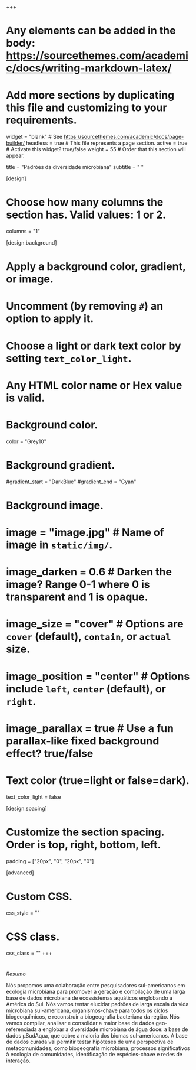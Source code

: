 +++
# Any elements can be added in the body: https://sourcethemes.com/academic/docs/writing-markdown-latex/
# Add more sections by duplicating this file and customizing to your requirements.

widget = "blank"  # See https://sourcethemes.com/academic/docs/page-builder/
headless = true  # This file represents a page section.
active = true  # Activate this widget? true/false
weight = 55 # Order that this section will appear.


title = "Padrões da diversidade microbiana"
subtitle = " "

[design]
  # Choose how many columns the section has. Valid values: 1 or 2.
  columns = "1"

[design.background]
  # Apply a background color, gradient, or image.
  #   Uncomment (by removing `#`) an option to apply it.
  #   Choose a light or dark text color by setting `text_color_light`.
  #   Any HTML color name or Hex value is valid.

  # Background color.
   color = "Grey10"
  
  # Background gradient.
  #gradient_start = "DarkBlue"
  #gradient_end = "Cyan"
  
  # Background image.
  # image = "image.jpg"  # Name of image in `static/img/`.
  # image_darken = 0.6  # Darken the image? Range 0-1 where 0 is transparent and 1 is opaque.
  # image_size = "cover"  #  Options are `cover` (default), `contain`, or `actual` size.
  # image_position = "center"  # Options include `left`, `center` (default), or `right`.
  # image_parallax = true  # Use a fun parallax-like fixed background effect? true/false
  
  # Text color (true=light or false=dark).
  text_color_light = false

[design.spacing]
  # Customize the section spacing. Order is top, right, bottom, left.
  padding = ["20px", "0", "20px", "0"]

[advanced]
 # Custom CSS. 
 css_style = ""
 
 # CSS class.
 css_class = ""
+++
#

*Resumo*

Nós propomos uma colaboração entre pesquisadores sul-americanos em ecologia microbiana para promover a geração e compilação de uma larga base de dados microbiana de ecossistemas aquáticos englobando a América do Sul. Nós vamos tentar elucidar padrões de larga escala da vida microbiana sul-americana, organismos-chave para todos os ciclos biogeoquímicos, e reconstruir a biogeografia bacteriana da região. Nós vamos compilar, analisar e consolidar a maior base de dados geo-referenciada  a englobar a diversidade microbiana de água doce: a base de dados µSudAqua, que cobre a maioria dos biomas sul-americanos. A base de dados curada vai permitir testar hipóteses de uma perspectiva de metacomunidades, como biogeografia microbiana, processos significativos à ecologia de comunidades, identificação de espécies-chave e redes de interação.